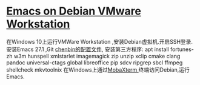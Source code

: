 # [Emacs on Debian VMware Workstation](https://github.com/zheng7fu2/zheng7fu2.github.io/issues/3)

在Windows 10上运行VMWare Workstation ,安装Debian虚拟机.开启SSH登录.
安装Emacs 27.1 ,Git [chenbin的配置文件](https://github.com/redguardtoo/emacs.d),
安装第三方程序:
 apt install  fortunes-zh w3m  hunspell xmlstarlet imagemagick zip unzip xclip cmake clang pandoc universal-ctags global libreoffice pip sdcv ripgrep sbcl ffmpeg shellcheck mkvtoolnix
在Windows上通过[MobaXterm ](https://mobaxterm.mobatek.net/)终端访问Debian,运行Emacs.
